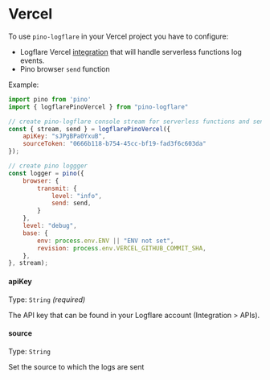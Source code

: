 # Vercel

To use `pino-logflare` in your Vercel project you have to configure:

* Logflare Vercel [integration](https://vercel.com/integrations/logflare) that will handle serverless functions log events.
* Pino browser `send` function

Example:

```js
import pino from 'pino'
import { logflarePinoVercel } from "pino-logflare"

// create pino-logflare console stream for serverless functions and send function for browser logs
const { stream, send } = logflarePinoVercel({
    apiKey: "sJPgBPa0YxuB",
    sourceToken: "0666b118-b754-45cc-bf19-fad3f6c603da"
});

// create pino loggger
const logger = pino({
    browser: {
        transmit: {
            level: "info",
            send: send,
        }
    },
    level: "debug",
    base: {
        env: process.env.ENV || "ENV not set",
        revision: process.env.VERCEL_GITHUB_COMMIT_SHA,
    },
}, stream);
```

#### apiKey

Type: `String` _(required)_

The API key that can be found in your Logflare account (Integration > APIs).

#### source

Type: `String`

Set the source to which the logs are sent
